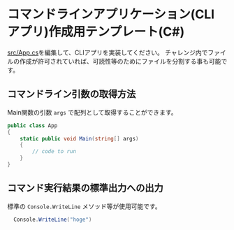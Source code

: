 # コマンドラインアプリケーション(CLI アプリ)作成用テンプレート(C#)

[src/App.cs](src/App.cs)を編集して、CLIアプリを実装してください。
チャレンジ内でファイルの作成が許可されていれば、可読性等のためにファイルを分割する事も可能です。

## コマンドライン引数の取得方法
Main関数の引数 `args` で配列として取得することができます。

```cs
public class App
{
    static public void Main(string[] args)
    {
        // code to run
    }
}
```

## コマンド実行結果の標準出力への出力
標準の `Console.WriteLine` メソッド等が使用可能です。

```cs
  Console.WriteLine("hoge")
```
